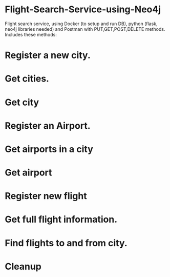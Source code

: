 # Flight-Search-Service-using-Neo4j
Flight search service, using Docker (to setup and run DB), python (flask, neo4j libraries needed) and Postman with PUT,GET,POST,DELETE methods. 
Includes these methods:
# Register a new city.
# Get cities.
# Get city
# Register an Airport.
# Get airports in a city
# Get airport
# Register new flight
# Get full flight information.
# Find flights to and from city.
# Cleanup
